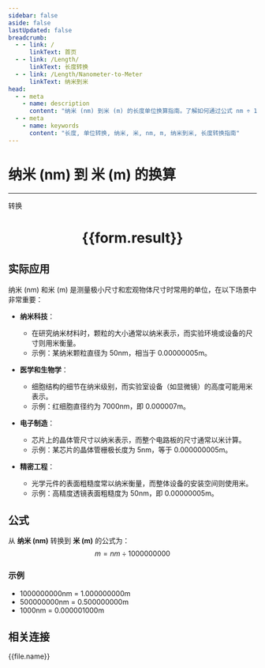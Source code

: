 ```yaml
---
sidebar: false
aside: false
lastUpdated: false
breadcrumb:
  - - link: /
      linkText: 首页
  - - link: /Length/
      linkText: 长度转换
  - - link: /Length/Nanometer-to-Meter
      linkText: 纳米到米
head:
  - - meta
    - name: description
      content: "纳米 (nm) 到米 (m) 的长度单位换算指南。了解如何通过公式 nm ÷ 1000000000 转换为米。"
  - - meta
    - name: keywords
      content: "长度, 单位转换, 纳米, 米, nm, m, 纳米到米, 长度转换指南"
---
```

# 纳米 (nm) 到 米 (m) 的换算
---
<script setup>
import { onMounted, reactive, inject, ref } from 'vue'
import { NButton, NForm, NFormItem, NInput, NInputNumber, NSelect, NCard, useMessage,NGrid ,NGi } from 'naive-ui'
import { defineClientComponent } from 'vitepress'
import { Length } from '../../files';

const convert = inject('convert')

const form = reactive({
  number: null,
  result: '',
})

const convertHandler = () => {
  if (form.number !== null && !isNaN(form.number)) {
    const convertedValue = parseFloat(form.number) / 1000000000
    form.result = `${form.number}nm = ${convertedValue.toFixed(9)}m`
  } else {
    form.result = '请输入有效的数值。'
  }
}
</script>

<n-form size="large" :model="form">
  <n-form-item label="纳米 (nm)">
    <n-input-number v-model:value="form.number" placeholder="输入纳米" style="width: 100%" />
  </n-form-item>
  <n-form-item>
    <n-button type="primary" @click="convertHandler" block>转换</n-button>
  </n-form-item>
</n-form>

<n-card  embedded :bordered="false" hoverable>
  <div  style="text-align:center">
    <h1>{{form.result}}</h1>
  </div>
</n-card>

## 实际应用

纳米 (nm) 和米 (m) 是测量极小尺寸和宏观物体尺寸时常用的单位，在以下场景中非常重要：

- **纳米科技**：
  - 在研究纳米材料时，颗粒的大小通常以纳米表示，而实验环境或设备的尺寸则用米衡量。
  - 示例：某纳米颗粒直径为 50nm，相当于 0.00000005m。

- **医学和生物学**：
  - 细胞结构的细节在纳米级别，而实验室设备（如显微镜）的高度可能用米表示。
  - 示例：红细胞直径约为 7000nm，即 0.000007m。

- **电子制造**：
  - 芯片上的晶体管尺寸以纳米表示，而整个电路板的尺寸通常以米计算。
  - 示例：某芯片的晶体管栅极长度为 5nm，等于 0.000000005m。

- **精密工程**：
  - 光学元件的表面粗糙度常以纳米衡量，而整体设备的安装空间则使用米。
  - 示例：高精度透镜表面粗糙度为 50nm，即 0.00000005m。

## 公式

从 **纳米 (nm)** 转换到 **米 (m)** 的公式为：
$$ m = nm \div 1000000000 $$

### 示例
- 1000000000nm = 1.000000000m
- 500000000nm = 0.500000000m
- 1000nm = 0.000001000m

## 相关连接
<n-grid x-gap="12" :cols="4">
  <n-gi v-for="(file, index) in Length" :key="index">
    <n-button
      text
      tag="a"
      :href="file.path"
      type="primary"
    >
      {{file.name}}
    </n-button>
  </n-gi>
</n-grid>
